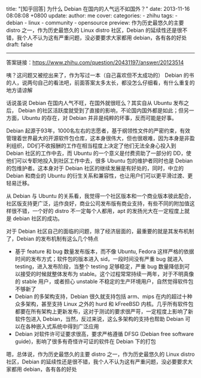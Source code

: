title: "[知乎回答] 为什么 Debian 在国内的人气远不如国外？"
date: 2013-11-16 08:08:08 +0800
update:
author: me
cover:
categories:
    - zhihu
tags:
    - debian
    - linux
    - community
    - opensource
preview: 作为历史最悠久的主要 distro 之一，作为历史最悠久的 Linux distro 社区，Debian 的延续性还是很不错，我个人不认为这有严重问题，没必要要求大家都用 debian，各有各的好处
draft: false

---

答案链接：https://www.zhihu.com/question/20431197/answer/20123514

咦？这问题又被挖出来了，作为写过一本（自己喜欢但不太成功的） Debian 的书的人，说两句自己的看法吧，前面答案太多太长，都没怎么仔细看，有什么重复的地方请谅解

话说虽说 Debian 在国内人气不旺，在国外就很旺么？其实自从 Ubuntu 发布之后， Debian 的社区活跃度就受到了直接的影响，不论国内国外都是如此；但另一方面，Ubuntu 的存在，对 Debian 并非是纯粹的坏事，反而可能是好事。

Debian 起源于93年，1000名左右的志愿者，基于纲领性文件的严密约束，有效管理着世界最大的开源软件包仓库，这本身很伟大，但也很艰难，因为本身是非盈利组织，DD们不收报酬的工作在相当程度上决定了他们无法全身心投入到 Debian 社区的工作中去，而 Ubuntu 的一个意义是付费资助了一部分的 DD，使他们可以专职地投入到社区工作中去，很多 Ubuntu 包的维护者同时也是 Debian 的包维护者。这本身对于 Debian 社区的继续发展是有好处的，同时，中立的 Debian 和商业的 Ubuntu 的衍生关系和兼容性，也让用户们可以更平滑过渡、更轻易迁移。

从 Debian 与 Ubuntu 的关系看，我觉得一个社区版本和一个商业版本彼此配合，社区版支持更广泛，运作良好，商业公司发布版有商业支持，有些不同的附加值这样很不错，一个好的 distro 不一定每个人都用，apt 的发扬光大在一定程度上就是 debian 社区的成功。

对于 Debian 社区自己的面临的问题，除了经济层面的，最重要的就是其发布机制了，Debian 的发布机制有这么几个特点

- 基于 feature 和 bug 数量发布版本，而不像 Ubuntu, Fedora 这样严格的依据时间的发布方式；软件包的版本进入 sid，一段时间没有严重 bug 就进入 testing，进入发布阶段，当整个 testing 足够稳定，严重 bug 数量降低到可以接受的时候就整体发布为 stable。这个过程常常持续一两年，对于不明真像的 stable 用户，或者担心 unstable 不稳定的生产环境用户，自然觉得软件包不够新了
- Debian 的多架构支持，Debian 很久就支持包括 arm、mips 在内的超过十种众多架构，甚至支持 Linux 之外的 hurd 和 kFreeBSD 内核。几乎所有软件包都要在所有架构上更新发布，这对于测试的要求很严苛，一定程度上影响了新软件包进入 Debian，当然，反过来说，这么多架构的支持也帮助 Debian 可以在各种嵌入式系统中得到广泛应用
- Debian 对软件许可证要求很高，要求严格遵循 DFSG (Debian free software guide)，影响了很多有奇怪许可证的软件在 Debian 下的打包

嗯，总体说，作为历史最悠久的主要 distro 之一，作为历史最悠久的 Linux distro 社区，Debian 的延续性还是很不错，我个人不认为这有严重问题，没必要要求大家都用 debian，各有各的好处
